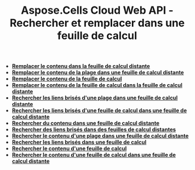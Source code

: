 ﻿---
title: Aspose.Cells Cloud Web API - Rechercher et remplacer dans une feuille de calcul
second_title: Documen
ArticleTitle: Search and Replace in Spreadshee
linktitle: Recherche et remplacement
type: docs
url: /fr/search-replace/
keywords: Aspose.Cells Cloud REST API, search and replace content in spreadsheets, Excel 2016, Excel 2019, Excel 365, cloud-based office solutions
description: Un guide détaillé sur la façon de rechercher et de remplacer efficacement du contenu dans des feuilles de calcul à l'aide de Aspose.Cells Cloud REST API
weight: 50
kwords: Excel, Aspose.Cells, Office Cloud, REST API, Manipulation de feuilles de calcul, PDF, CSV, JSON, Markdown, Guide du développeur, Intégration Cloud
---
- **[Remplacer le contenu dans la feuille de calcul distante](https://docs.aspose.cloud//cells/replace-content-in-remote-spreadsheet/)**
- **[Remplacer le contenu de la plage dans une feuille de calcul distante](https://docs.aspose.cloud//cells/replace-content-in-remote-range/)**
- **[Remplacer le contenu de la feuille de calcul](https://docs.aspose.cloud//cells/replace-spreadsheet-content/)**
- **[Remplacer le contenu de la feuille de calcul dans la feuille de calcul distante](https://docs.aspose.cloud//cells/replace-content-in-remote-worksheet/)**
- **[Rechercher les liens brisés d'une plage dans une feuille de calcul distante](https://docs.aspose.cloud//cells/search-broken-links-in-remote-range/)**
- **[Rechercher les liens brisés d'une feuille de calcul dans une feuille de calcul distante](https://docs.aspose.cloud//cells/search-broken-links-in-remote-worksheet/)**
- **[Rechercher du contenu dans une feuille de calcul distante](https://docs.aspose.cloud//cells/search-content-in-remote-spreadsheet/)**
- **[Rechercher des liens brisés dans des feuilles de calcul distantes](https://docs.aspose.cloud//cells/search-broken-links-in-remote-spreadsheet/)**
- **[Rechercher le contenu d'une plage dans une feuille de calcul distante](https://docs.aspose.cloud//cells/search-content-in-remote-range/)**
- **[Rechercher les liens brisés dans une feuille de calcul](https://docs.aspose.cloud//cells/search-spreadsheet-broken-links/)**
- **[Rechercher le contenu d'une feuille de calcul](https://docs.aspose.cloud//cells/search-spreadsheet-content/)**
- **[Rechercher le contenu d'une feuille de calcul dans une feuille de calcul distante](https://docs.aspose.cloud//cells/search-content-in-remote-worksheet/)**
